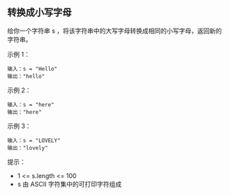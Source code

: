 ## 转换成小写字母

给你一个字符串 s ，将该字符串中的大写字母转换成相同的小写字母，返回新的字符串。


示例 1：

```
输入：s = "Hello"
输出："hello"
```

示例 2：

```
输入：s = "here"
输出："here"
```

示例 3：

```
输入：s = "LOVELY"
输出："lovely"
```

提示：

* 1 <= s.length <= 100
* s 由 ASCII 字符集中的可打印字符组成